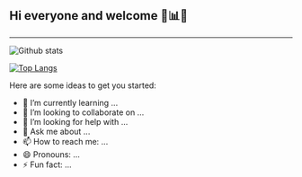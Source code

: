 ## Hi everyone and welcome 👋📊🔬

---


![Github stats](https://github-readme-stats.vercel.app/api?username=CanCard&show_icons=true&theme=radical)

[![Top Langs](https://github-readme-stats.vercel.app/api/top-langs/?username=CanCard)](https://github.com/CanCard/github-readme-stats)

Here are some ideas to get you started:


- 🌱 I’m currently learning ...
- 👯 I’m looking to collaborate on ...
- 🤔 I’m looking for help with ...
- 💬 Ask me about ...
- 📫 How to reach me: ...
- 😄 Pronouns: ...
- ⚡ Fun fact: ...
